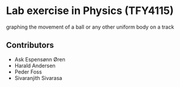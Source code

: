 # Lab exercise in Physics (TFY4115)

graphing the movement of a ball or any other uniform body on a track

## Contributors

- Ask Espensønn Øren
- Harald Andersen
- Peder Foss
- Sivaranjith Sivarasa
